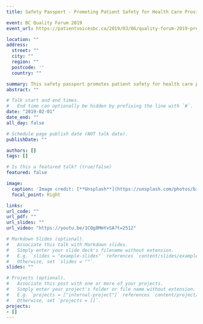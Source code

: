 ```yaml
---
title: Safety Passport - Promoting Patient Safety for Health Care Providers

event: BC Quality Forum 2019
event_url: https://patientvoicesbc.ca/2019/03/06/quality-forum-2019-presentations-are-available-online-now/

location: ""
address:
  street: ""
  city: ""
  region: "" 
  postcode: ''
  country: ""

summary: This safety passport promotes patient safety for health care providers through 2D augmented reality graphics!
abstract: ""

# Talk start and end times.
#   End time can optionally be hidden by prefixing the line with `#`.
date: "2019-02-01"
date_end: ""
all_day: false

# Schedule page publish date (NOT talk date).
publishDate: ""

authors: []
tags: []

# Is this a featured talk? (true/false)
featured: false

image:
  caption: 'Image credit: [**Unsplash**](https://unsplash.com/photos/bzdhc5b3Bxs)'
  focal_point: Right

links:
url_code: ""
url_pdf: ""
url_slides: ""
url_video: "https://youtu.be/1CQg8MmYvSA?t=2512"

# Markdown Slides (optional).
#   Associate this talk with Markdown slides.
#   Simply enter your slide deck's filename without extension.
#   E.g. `slides = "example-slides"` references `content/slides/example-slides.md`.
#   Otherwise, set `slides = ""`.
slides: ""

# Projects (optional).
#   Associate this post with one or more of your projects.
#   Simply enter your project's folder or file name without extension.
#   E.g. `projects = ["internal-project"]` references `content/project/deep-learning/index.md`.
#   Otherwise, set `projects = []`.
projects:
- []
---
```

